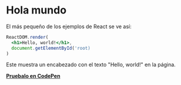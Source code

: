# Hola mundo

El más pequeño de los ejemplos de React se ve así:

```jsx
ReactDOM.render(
  <h1>Hello, world!</h1>,
  document.getElementById('root)
)
```

Este muestra un encabezado con el texto "Hello, world!" en la página.

[**Pruebalo en CodePen**](https://codepen.io/pen?editors=0010)
